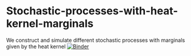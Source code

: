 # Stochastic-processes-with-heat-kernel-marginals
We construct and simulate different stochastic processes with marginals given by the heat kernel  [![Binder](https://mybinder.org/badge_logo.svg)](https://mybinder.org/v2/gh/FlorianBechtold/Stochastic-processes-with-heat-kernel-marginals/HEAD?urlpath=%2Fdoc%2Ftree%2Fheat_equation.ipynb)

